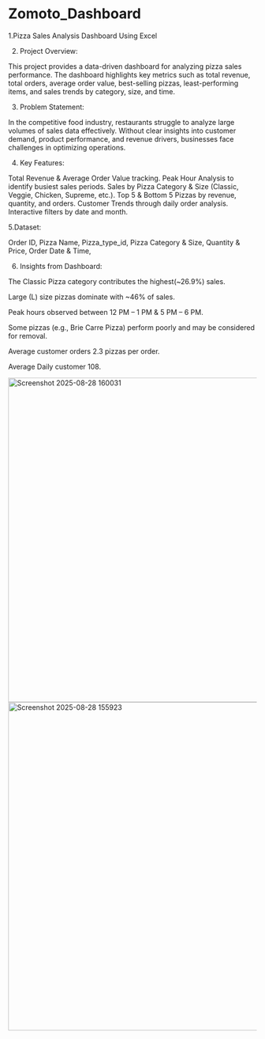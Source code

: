 # Zomoto_Dashboard
1.Pizza Sales Analysis Dashboard Using Excel

2.  Project Overview:

This project provides a data-driven dashboard for analyzing pizza sales performance. The dashboard highlights key metrics such as total revenue, total orders, average order value, best-selling pizzas, least-performing items, and sales trends by category, size, and time.

3. Problem Statement:

In the competitive food industry, restaurants struggle to analyze large volumes of sales data effectively. Without clear insights into customer demand, product performance, and revenue drivers, businesses face challenges in optimizing operations.

4. Key Features:

Total Revenue & Average Order Value tracking.
Peak Hour Analysis to identify busiest sales periods.
Sales by Pizza Category & Size (Classic, Veggie, Chicken, Supreme, etc.).
Top 5 & Bottom 5 Pizzas by revenue, quantity, and orders.
Customer Trends through daily order analysis.
Interactive filters by date and month.

5.Dataset:

  Order ID,
  Pizza Name,
  Pizza_type_id,
  Pizza Category & Size,
  Quantity & Price,
  Order Date & Time,

6. Insights from Dashboard:

The Classic Pizza category contributes the highest(~26.9%) sales.

Large (L) size pizzas dominate with ~46% of sales.

Peak hours observed between 12 PM – 1 PM & 5 PM – 6 PM.

Some pizzas (e.g., Brie Carre Pizza) perform poorly and may be considered for removal.

Average customer orders 2.3 pizzas per order.

Average Daily customer 108.

<img width="1859" height="656" alt="Screenshot 2025-08-28 160031" src="https://github.com/user-attachments/assets/0bd72f3c-a988-4f84-8a2c-ba1c8ef618ff" />

<img width="1852" height="664" alt="Screenshot 2025-08-28 155923" src="https://github.com/user-attachments/assets/2d026b77-32ec-4f17-94e4-78a830563877" />




